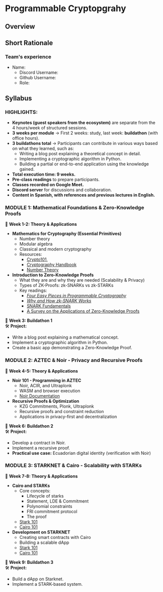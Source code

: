 # Programmable Cryptopgrahy

## Overview

## Short Rationale



### Team's experience

* Name:&#x20;
  * Discord Username:&#x20;
  * Github Username:&#x20;
  * Role:&#x20;

## Syllabus

### HIGHLIGHTS:

* **Keynotes (guest speakers from the ecosystem)** are separate from the 4 hours/week of structured sessions.
* **3 weeks per module** → First 2 weeks: study, last week: **buildathon** (with office hours).
* **3 buildathons total** → Participants can contribute in various ways based on what they learned, such as:
  * Writing a blog post explaining a theoretical concept in detail.
  * Implementing a cryptographic algorithm in Python.
  * Building a partial or end-to-end application using the knowledge gained.
* **Total execution time: 9 weeks.**
* **Pre-class readings** to prepare participants.
* **Classes recorded on Google Meet.**
* **Discord server** for discussions and collaboration.
* **Content in Spanish, with references and previous lectures in English.**

### **MODULE 1: Mathematical Foundations & Zero-Knowledge Proofs**

📆 **Week 1-2: Theory & Applications**

* **Mathematics for Cryptography (Essential Primitives)**
  * Number theory
  * Modular algebra
  * Classical and modern cryptography
  * Resources:&#x20;
    * [Crypto101](https://www.crypto101.io/),
    * [Cryptography Handbook](https://drive.google.com/drive/folders/1uoH11bXs5G_H7v8b0PTIBNXBPSjKz-Oi?dmr=1\&ec=wgc-drive-globalnav-goto)
    * [Number Theory](https://drive.google.com/file/d/1-jBKgQ1J8NWYBXKfknJp2YuMxo6Y9CEQ/view?usp=sharing)
* **Introduction to Zero-Knowledge Proofs**
  * What they are and why they are needed (Scalability & Privacy)
  * Types of ZK-Proofs: zk-SNARKs vs zk-STARKs
  * Key readings:
    * [_Four Easy Pieces in Programmable Cryptography_](https://drive.google.com/drive/folders/1CEDR3-F68alGT3r6U4nPdpIO2g07YqnH?dmr=1\&ec=wgc-drive-globalnav-goto)
    * [_Why and How zk-SNARK Works_](https://drive.google.com/drive/folders/1k9KT6wti_44TxGOof0Ebiiyy6Wm0qKr-?dmr=1\&ec=wgc-drive-globalnav-goto)
    * [SNARK Fundamentals](https://erroldrummond.gitbook.io/snark-fundamentals)
    * [A Survey on the Applications of Zero-Knowledge Proofs](https://arxiv.org/pdf/2408.00243)

📆 **Week 3: Buildathon 1**\
🛠 **Project:**

* Write a blog post explaining a mathematical concept.
* Implement a cryptographic algorithm in Python.
* Create a basic app demonstrating a Zero-Knowledge Proof.

### **MODULE 2: AZTEC & Noir - Privacy and Recursive Proofs**

📆 **Week 4-5: Theory & Applications**

* **Noir 101 - Programming in AZTEC**
  * Noir, ACIR, and Ultraplonk
  * WASM and browser execution
  * [Noir Documentation](https://noir-lang.org/docs/noir/concepts/data_types/)
* **Recursive Proofs & Optimization**
  * KZG Commitments, Plonk, Ultraplonk
  * Recursive proofs and constraint reduction
  * Applications in privacy-first and decentralization

📆 **Week 6: Buildathon 2**\
🛠 **Project:**

* Develop a contract in Noir.
* Implement a recursive proof.
* **Practical use case:** Ecuadorian digital identity (verification with Noir)

### **MODULE 3: STARKNET & Cairo - Scalability with STARKs**

📆 **Week 7-8: Theory & Applications**

* **Cairo and STARKs**
  * Core concepts:&#x20;
    * Lifecycle of starks
    * Statement, LDE & Commitment
    * Polynomial constraints
    * FRI commitment protocol
    * The proof
  * [Stark 101](https://starkware.co/stark-101/)
  * [Cairo 101](https://github.com/starknet-edu/starknet-cairo-101/blob/main/README.es.md)
* **Development on STARKNET**
  * Creating smart contracts with Cairo
  * Building a scalable dApp
  * [Stark 101](https://starkware.co/stark-101/)
  * [Cairo 101](https://github.com/starknet-edu/starknet-cairo-101/blob/main/README.es.md)

📆 **Week 9: Buildathon 3**\
🛠 **Project:**

* Build a dApp on Starknet.
* Implement a STARK-based system.

###

